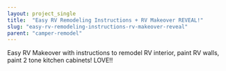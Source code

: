 ```yaml
---
layout: project_single
title:  "Easy RV Remodeling Instructions + RV Makeover REVEAL!"
slug: "easy-rv-remodeling-instructions-rv-makeover-reveal"
parent: "camper-remodel"
---
```

Easy RV Makeover with instructions to remodel RV interior, paint RV walls, paint 2 tone kitchen cabinets! LOVE!!